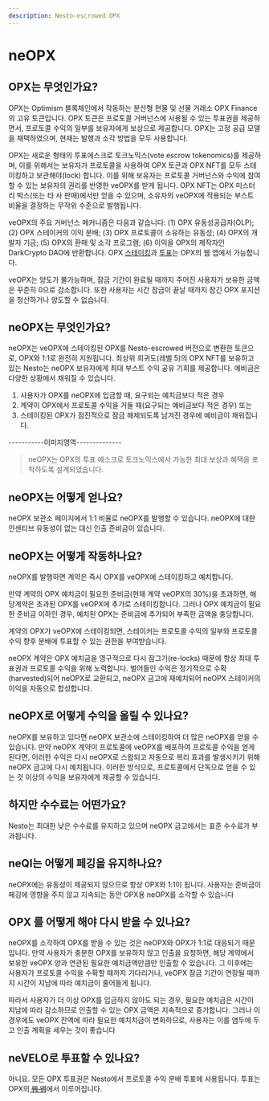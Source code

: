 ```yaml
---
description: Nesto-escrowed OPX
---
```


# neOPX

## OPX는 무엇인가요?

OPX는 Optimism 블록체인에서 작동하는 분산형 현물 및 선물 거래소 OPX Finance의 고유 토큰입니다. OPX 토큰은 프로토콜 거버넌스에 사용될 수 있는 투표권을 제공하면서, 프로토콜 수익의 일부를 보유자에게 보상으로 제공합니다. OPX는 고정 공급 모델을 채택하였으며, 현재는 발행과 소각 방법을 모두 사용합니다.

OPX는 새로운 형태의 투표에스크로 토크노믹스(vote escrow tokenomics)를 제공하며, 이를 위해서는 보유자가 프로토콜을 사용하여 OPX 토큰과 OPX NFT를 모두 스테이킹하고 보관해야(lock) 합니다. 이를 위해 보유자는 프로토콜 거버넌스와 수익에 참여할 수 있는 보유자의 권리를 반영한 ​​veOPX를 받게 됩니다. OPX NFT는 OPX 미스터리 박스(또는 타 사 판매)에서만 얻을 수 있으며, 소유자의 veOPX에 적용되는 부스트 비율을 결정하는 무작위 수준으로 발행됩니다.

veOPX의 주요 거버넌스 메커니즘은 다음과 같습니다: (1) OPX 유동성공급자(OLP); (2) OPX 스테이커의 이익 분배; (3) OPX 프로토콜이 소유하는 유동성; (4) OPX의 개발자 기금; (5) OPX의 환매 및 소각 프로그램; (6) 이익을 OPX의 제작자인 DarkCrypto DAO에 반환합니다. OPX [스테이킹](https://www.opx.finance/#/stake)과 [투표](https://www.opx.finance/#/vote)는 OPX의 웹 앱에서 가능합니다.

veOPX는 양도가 불가능하며, 잠금 기간이 완료될 때까지 주어진 사용자가 보유한 금액은 꾸준히 0으로 감소합니다. 또한 사용자는 시간 잠금이 끝날 때까지 잠긴 OPX 포지션을 청산하거나 양도할 수 없습니다.

## neOPX는 무엇인가요?

neOPX는 veOPX에 스테이킹된 OPX를 Nesto-escrowed 버전으로 변환한 토큰으로, OPX와 1:1로 완전히 지원됩니다. 최상위 희귀도(레벨 5)의 OPX NFT를 보유하고 있는 Nesto는 neOPX 보유자에게 최대 부스트 수익 공유 기회를 제공합니다. 예비금은 다양한 상황에서 채워질 수 있습니다.&#x20;

1. 사용자가 OPX를 neOPX에 입금할 때, 요구되는 예치금보다 적은 경우
2. 계약이 OPX에서 프로토콜 수익을 거둘 때(요구되는 예비금보다 적은 경우) 또는
3. 스테이킹된 OPX가 점진적으로 잠금 해제되도록 남겨진 경우에 예비금이 채워집니다.

\-----------이미지영역--------------

> neOPX는 OPX의 투표 에스크로 토크노믹스에서 가능한 최대 보상과 혜택을 포착하도록 설계되었습니다.

## neOPX는 어떻게 얻나요?

neOPX 보관소 페이지에서 1:1 비율로 neOPX를 발행할 수 있습니다. neOPX에 대한 인센티브 유동성이 없는 대신 인출 준비금이 있습니다.

## neOPX는 어떻게 작동하나요?

neOPX를 발행하면 계약은 즉시 OPX를 veOPX에 스테이킹하고 예치합니다.&#x20;

만약 계약의 OPX 예치금이 필요한 준비금(현재 계약 veOPX의 30%)을 초과하면, 해당계약은 초과된 OPX를 veOPX에 추가로 스테이킹합니다. 그러나 OPX 예치금이 필요한 준비금 이하인 경우, 예치된 OPX는 준비금에 추가되어 부족한 금액을 충당합니다.

계약의 OPX가 veOPX에 스테이킹되면, 스테이커는 프로토콜 수익의 일부와 프로토콜 수익 향후 분배에 투표할 수 있는 권한을 부여받습니다.&#x20;

neOPX 계약은 OPX 예치금을 영구적으로 다시 잠그기(re-locks) 때문에 항상 최대 투표권과 프로토콜 수익을 위해 노력합니다. 벌어들인 수익은 정기적으로 수확(harvested)되어 neOPX로 교환되고, neOPX 금고에 재예치되어 neOPX 스테이커의 이익을 자동으로 합성합니다.

## neOPX로 어떻게 수익을 올릴 수 있나요?

neOPX를 보유하고 있다면 neOPX 보관소에 스테이킹하여 더 많은 neOPX를 얻을 수 있습니다. 만약 neOPX 계약이 프로토콜에 veOPX를 배포하여 프로토콜 수익을 얻게 된다면, 이러한 수익은 다시 neOPX로 스왑되고 자동으로 복리 효과를 발생시키기 위해 neOPX 금고에 다시 예치됩니다. 이러한 방식으로, 프로토콜에서 단독으로 얻을 수 있는 것 이상의 수익을 보유자에게 제공할 수 있습니다.

## 하지만 수수료는 어떤가요?

Nesto는 최대한 낮은 수수료를 유지하고 있으며 neOPX 금고에서는 표준 수수료가 부과됩니다.

## neQI는 어떻게 페깅을 유지하나요?

neOPX에는 유동성이 제공되지 않으므로 항상 OPX와 1:1이 됩니다. 사용자는 준비금이 페깅에 영향을 주지 않고 지속되는 동안 OPX용 neOPX를 소각할 수 있습니다

## OPX 를 어떻게 해야 다시 받을 수 있나요?

neOPX를 소각하여 OPX를 받을 수 있는 것은 neOPX와 OPX가 1:1로 대응되기 때문입니다. 만약 사용자가 충분한 OPX를 보유하지 않고 인출을 요청하면, 해당 계약에서 보유한 veOPX 양과 연관된 필요한 예치금액만큼만 인출할 수 있습니다. 그 이후에는 사용자가 프로토콜 수익을 수확할 때까지 기다리거나, veOPX 잠금 기간이 연장될 때까지 시간이 지남에 따라 예치금이 줄어들게 됩니다.

따라서 사용자가 더 이상 OPX를 입금하지 않아도 되는 경우, 필요한 예치금은 시간이 지남에 따라 감소하므로 인출할 수 있는 OPX 금액은 지속적으로 증가합니다. 그러나 이 경우에도 veOPX 잔액에 따라 필요한 예치치금이 변화하므로, 사용자는 이를 염두에 두고 인출 계획을 세우는 것이 좋습니다

## neVELO로 투표할 수 있나요?

아니요. 모든 OPX 투표권은 Nesto에서 프로토콜 수익 분배 투표에 사용됩니다. 투표는 OPX의[ ~~웹 앱~~](https://www.opx.finance/#/vote)에서 이루어집니다.

